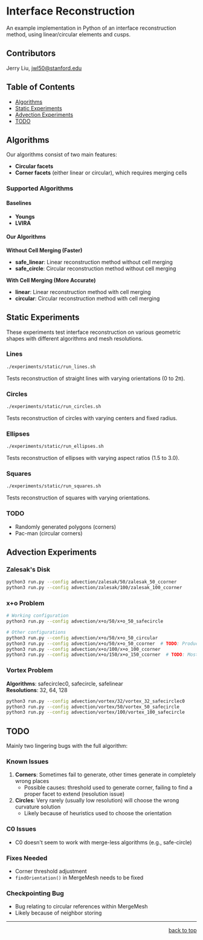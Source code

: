 # Interface Reconstruction

An example implementation in Python of an interface reconstruction method, using linear/circular elements and cusps.

## Contributors

Jerry Liu, jwl50@stanford.edu

## Table of Contents

- [Algorithms](#algorithms)
- [Static Experiments](#static-experiments)
- [Advection Experiments](#advection-experiments)
- [TODO](#todo)

## Algorithms

Our algorithms consist of two main features:
- **Circular facets**
- **Corner facets** (either linear or circular), which requires merging cells

### Supported Algorithms

#### Baselines
- **Youngs**
- **LVIRA**

#### Our Algorithms

**Without Cell Merging (Faster)**
- **safe_linear**: Linear reconstruction method without cell merging
- **safe_circle**: Circular reconstruction method without cell merging

**With Cell Merging (More Accurate)**
- **linear**: Linear reconstruction method with cell merging
- **circular**: Circular reconstruction method with cell merging

## Static Experiments

These experiments test interface reconstruction on various geometric shapes with different algorithms and mesh resolutions.

### Lines
```bash
./experiments/static/run_lines.sh
```
Tests reconstruction of straight lines with varying orientations (0 to 2π).

### Circles
```bash
./experiments/static/run_circles.sh
```
Tests reconstruction of circles with varying centers and fixed radius.

### Ellipses
```bash
./experiments/static/run_ellipses.sh
```
Tests reconstruction of ellipses with varying aspect ratios (1.5 to 3.0).

### Squares
```bash
./experiments/static/run_squares.sh
```
Tests reconstruction of squares with varying orientations.

### TODO
- Randomly generated polygons (corners)
- Pac-man (circular corners)

## Advection Experiments

### Zalesak's Disk
```bash
python3 run.py --config advection/zalesak/50/zalesak_50_ccorner
python3 run.py --config advection/zalesak/100/zalesak_100_ccorner
```

### x+o Problem
```bash
# Working configuration
python3 run.py --config advection/x+o/50/x+o_50_safecircle

# Other configurations
python3 run.py --config advection/x+o/50/x+o_50_circular
python3 run.py --config advection/x+o/50/x+o_50_ccorner  # TODO: Producing circular facets with inverted curvature and incorrect corners
python3 run.py --config advection/x+o/100/x+o_100_ccorner
python3 run.py --config advection/x+o/150/x+o_150_ccorner  # TODO: Mostly ok, but need to adjust corner threshold. Some corners failing and reforming
```

### Vortex Problem
**Algorithms**: safecirclec0, safecircle, safelinear  
**Resolutions**: 32, 64, 128

```bash
python3 run.py --config advection/vortex/32/vortex_32_safecirclec0
python3 run.py --config advection/vortex/50/vortex_50_safecircle
python3 run.py --config advection/vortex/100/vortex_100_safecircle
```

## TODO

Mainly two lingering bugs with the full algorithm:

### Known Issues
1. **Corners**: Sometimes fail to generate, other times generate in completely wrong places
   - Possible causes: threshold used to generate corner, failing to find a proper facet to extend (resolution issue)
2. **Circles**: Very rarely (usually low resolution) will choose the wrong curvature solution
   - Likely because of heuristics used to choose the orientation

### C0 Issues
- C0 doesn't seem to work with merge-less algorithms (e.g., safe-circle)

### Fixes Needed
- Corner threshold adjustment
- `findOrientation()` in MergeMesh needs to be fixed

### Checkpointing Bug
- Bug relating to circular references within MergeMesh
- Likely because of neighbor storing

---

<div align="right"><a href="#table-of-contents">back to top</a></div>